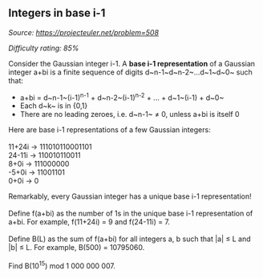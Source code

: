 Integers in base i-1
--------------------

*Source: https://projecteuler.net/problem=508*


*Difficulty rating: 85%*

Consider the Gaussian integer i-1. A **base i-1 representation** of a
Gaussian integer a+bi is a finite sequence of digits
d~n-1~d~n-2~...d~1~d~0~ such that:

-   a+bi = d~n-1~(i-1)<sup>n-1</sup> + d~n-2~(i-1)<sup>n-2</sup> + ... + d~1~(i-1) + d~0~
-   Each d~k~ is in {0,1}
-   There are no leading zeroes, i.e. d~n-1~ ≠ 0, unless a+bi is itself
    0

Here are base i-1 representations of a few Gaussian integers:\
\
 11+24i → 111010110001101\
 24-11i → 110010110011\
 8+0i → 111000000\
 -5+0i → 11001101\
 0+0i → 0

Remarkably, every Gaussian integer has a unique base i-1
representation!\
\
 Define f(a+bi) as the number of 1s in the unique base i-1
representation of a+bi. For example, f(11+24i) = 9 and f(24-11i) = 7.\
\
 Define B(L) as the sum of f(a+bi) for all integers a, b such that |a| ≤
L and |b| ≤ L. For example, B(500) = 10795060.\
\
 Find B(10<sup>15</sup>) mod 1 000 000 007.
